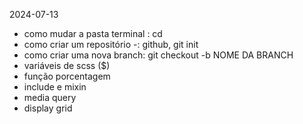 2024-07-13
- como mudar a pasta terminal : cd
- como criar um repositório -: github, git init
- como criar uma nova branch: git checkout -b NOME DA BRANCH
- variáveis de scss ($)
- função porcentagem
- include e mixin
- media query
- display grid
